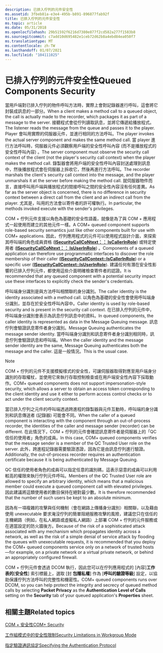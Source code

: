 ```yaml
---
description: 已排入佇列的元件安全性
ms.assetid: 3fbeb81a-e3e4-495b-b891-896877fab92f
title: 已排入佇列的元件安全性
ms.topic: article
ms.date: 05/31/2018
ms.openlocfilehash: 29b51592f6216d7380e877f2cd582a277f1583b8
ms.sourcegitcommit: c7add10d695482e1ceb72d62b8a4ebd84ea050f7
ms.translationtype: MT
ms.contentlocale: zh-TW
ms.lasthandoff: 01/07/2021
ms.locfileid: "104111025"
---
```

# <a name="queued-components-security"></a><span data-ttu-id="5aa39-103">已排入佇列的元件安全性</span><span class="sxs-lookup"><span data-stu-id="5aa39-103">Queued Components Security</span></span>

<span data-ttu-id="5aa39-104">當用戶端對已排入佇列的物件呼叫方法時，實際上會對記錄器進行呼叫，這會將它封裝成訊息的一部分。</span><span class="sxs-lookup"><span data-stu-id="5aa39-104">When a client makes a method call to a queued object, the call is actually made to the recorder, which packages it as part of a message to the server.</span></span> <span data-ttu-id="5aa39-105">接聽程式會從佇列讀取訊息，並將它傳遞給播放程式。</span><span class="sxs-lookup"><span data-stu-id="5aa39-105">The listener reads the message from the queue and passes it to the player.</span></span> <span data-ttu-id="5aa39-106">Player 會叫用實際的伺服器元件，並進行相同的方法呼叫。</span><span class="sxs-lookup"><span data-stu-id="5aa39-106">The player invokes the actual server component and makes the same method call.</span></span> <span data-ttu-id="5aa39-107">當 player 進行方法呼叫時，伺服器元件必須觀察用戶端的安全性呼叫內容 (而不是播放程式的安全性呼叫內容) 。</span><span class="sxs-lookup"><span data-stu-id="5aa39-107">The server component must observe the security call context of the client (not the player's security call context) when the player makes the method call.</span></span> <span data-ttu-id="5aa39-108">錄製器會將用戶端的安全性呼叫內容封送處理到訊息中，然後播放程式會在伺服器上拆收它，然後再進行方法呼叫。</span><span class="sxs-lookup"><span data-stu-id="5aa39-108">The recorder marshals the client's security call context into the message, and the player unmarshals it at the server before making the method call.</span></span> <span data-ttu-id="5aa39-109">就伺服器物件而言，直接呼叫用戶端與播放程式的間接呼叫之間的安全性內容沒有任何差異。</span><span class="sxs-lookup"><span data-stu-id="5aa39-109">As far as the server object is concerned, there is no difference in security context between a direct call from the client and an indirect call from the player.</span></span> <span data-ttu-id="5aa39-110">尤其是，叫用的方法會以寄件者的許可權執行。</span><span class="sxs-lookup"><span data-stu-id="5aa39-110">In particular, the methods invoked execute with the sender's privileges.</span></span>

<span data-ttu-id="5aa39-111">COM + 佇列元件支援以角色為基礎的安全性語義，就像是為了與 COM + 應用程式一起使用而建立的其他元件一樣。</span><span class="sxs-lookup"><span data-stu-id="5aa39-111">A COM+ queued component supports role-based security semantics just like other components built for use with COM+ applications.</span></span> <span data-ttu-id="5aa39-112">因此，佇列應用程式的元件可以使用程式設計介面，來探索其呼叫端的角色成員資格 ([**ISecurityCallCoNtext：： IsCallerInRole**](/windows/desktop/api/ComSvcs/nf-comsvcs-isecuritycallcontext-iscallerinrole)) 或特定使用者 ([**ISecurityCallCoNtext：： IsUserInRole**](/windows/desktop/api/ComSvcs/nf-comsvcs-isecuritycallcontext-isuserinrole)) 。</span><span class="sxs-lookup"><span data-stu-id="5aa39-112">Components of a queued application can therefore use programmatic interfaces to discover the role membership of their caller ([**ISecurityCallContext::IsCallerInRole**](/windows/desktop/api/ComSvcs/nf-comsvcs-isecuritycallcontext-iscallerinrole)) or a specific user ([**ISecurityCallContext::IsUserInRole**](/windows/desktop/api/ComSvcs/nf-comsvcs-isecuritycallcontext-isuserinrole)).</span></span> <span data-ttu-id="5aa39-113">建議任何有潛在安全性影響的已排入佇列元件，都使用這些介面明確檢查寄件者的認證。</span><span class="sxs-lookup"><span data-stu-id="5aa39-113">It is recommended that any queued component with a potential security impact use these interfaces to explicitly check the sender's credentials.</span></span>

<span data-ttu-id="5aa39-114">呼叫端身分識別是與方法呼叫相關聯的身分識別。</span><span class="sxs-lookup"><span data-stu-id="5aa39-114">The caller identity is the identity associated with a method call.</span></span> <span data-ttu-id="5aa39-115">以角色為基礎的安全性會使用呼叫端身分識別，並存在於安全性呼叫內容中。</span><span class="sxs-lookup"><span data-stu-id="5aa39-115">Caller identity is used by role-based security and is present in the security call context.</span></span> <span data-ttu-id="5aa39-116">在已排入佇列的元件中，呼叫端身分識別會表示為訊息佇列訊息中的資料。</span><span class="sxs-lookup"><span data-stu-id="5aa39-116">In queued components, the caller identity is represented as data in the Message Queuing message.</span></span> <span data-ttu-id="5aa39-117">訊息佇列會驗證訊息寄件者身分識別。</span><span class="sxs-lookup"><span data-stu-id="5aa39-117">Message Queuing authenticates the message sender identity.</span></span> <span data-ttu-id="5aa39-118">當呼叫端身分識別和訊息寄件者身分識別相同時，訊息佇列會驗證訊息和呼叫端。</span><span class="sxs-lookup"><span data-stu-id="5aa39-118">When the caller identity and the message sender identity are the same, Message Queuing authenticates both the message and the caller.</span></span> <span data-ttu-id="5aa39-119">這是一般情況。</span><span class="sxs-lookup"><span data-stu-id="5aa39-119">This is the usual case.</span></span>

> [!Note]  
> <span data-ttu-id="5aa39-120">COM + 佇列的元件不支援模擬樣式的安全性，可讓伺服器取得對應至用戶端身分識別的存取權杖，並使用它來執行存取控制檢查或在用戶端安全性內容下採取動作。</span><span class="sxs-lookup"><span data-stu-id="5aa39-120">COM+ queued components does not support impersonation-style security, which allows a server to obtain an access token corresponding to the client identity and use it either to perform access control checks or to act under the client security context.</span></span>

 

<span data-ttu-id="5aa39-121">當已排入佇列之元件的呼叫端透過跨進程的錄製器與元件互動時，呼叫端的身分識別和訊息傳送者 (記錄器) 可能會不同。</span><span class="sxs-lookup"><span data-stu-id="5aa39-121">When the caller of a queued component is interacting with the component through an out-of-process recorder, the identities of the caller and message sender (recorder) can be different.</span></span> <span data-ttu-id="5aa39-122">在此情況下，COM + 佇列的元件會確認訊息寄件者是伺服器上的「QC 信任的使用者」角色的成員。</span><span class="sxs-lookup"><span data-stu-id="5aa39-122">In this case, COM+ queued components verifies that the message sender is a member of the QC Trusted User role on the server.</span></span> <span data-ttu-id="5aa39-123">此外，跨進程記錄器需要驗證憑證，因為它是由訊息佇列進行驗證。</span><span class="sxs-lookup"><span data-stu-id="5aa39-123">Additionally, the out-of-process recorder requires an authentication certificate because it is being authenticated by Message Queuing.</span></span>

<span data-ttu-id="5aa39-124">QC 信任的使用者角色的成員可以指定任意的識別碼，這表示惡意的成員可以利用較高的權限來執行佇列元件呼叫。</span><span class="sxs-lookup"><span data-stu-id="5aa39-124">Members of the QC Trusted User role are allowed to specify an arbitrary identity, which means that a malicious member could execute a queued component call with elevated privileges.</span></span> <span data-ttu-id="5aa39-125">因此建議將這類使用者的數目保持在絕對最少數。</span><span class="sxs-lookup"><span data-stu-id="5aa39-125">It is therefore recommended that the number of such users be kept to an absolute minimum.</span></span>

<span data-ttu-id="5aa39-126">因為有一項複雜的攻擊與任何機制（會在網路上傳播身分識別）相關聯，以及藉由使用 unexecutable 要求淹沒佇列的簡單阻絕服務攻擊的風險，建議您只在信任的主機網路（例如，在私人網路或虛擬私人網路）上部署 COM + 佇列的元件服務或在適當設定的防火牆後方。</span><span class="sxs-lookup"><span data-stu-id="5aa39-126">Because of the risk of a sophisticated attack associated with any mechanism which propagates identity across a network, as well as the risk of a simple denial of service attack by flooding the queues with unexecutable requests, it is recommended that you deploy the COM+ queued components service only on a network of trusted hosts—for example, on a private network or a virtual private network, or behind an appropriately configured firewall.</span></span>

<span data-ttu-id="5aa39-127">COM + 佇列元件會透過 DCOM 執行，因此您可以在佇列應用程式的 [內容]**工作表的**[**安全性**] 索引標籤上，選取 [封 **包隱私權**] 作為 [**呼叫的驗證等級**] 設定，以協助保護佇列方法呼叫的完整性和機密性。</span><span class="sxs-lookup"><span data-stu-id="5aa39-127">COM+ queued components runs over DCOM, so you can help protect the integrity and secrecy of queued method calls by selecting **Packet Privacy** as the **Authentication Level of Calls** setting on the **Security** tab of your queued application's **Properties** sheet.</span></span>

## <a name="related-topics"></a><span data-ttu-id="5aa39-128">相關主題</span><span class="sxs-lookup"><span data-stu-id="5aa39-128">Related topics</span></span>

<dl> <dt>

[<span data-ttu-id="5aa39-129">COM + 安全性</span><span class="sxs-lookup"><span data-stu-id="5aa39-129">COM+ Security</span></span>](com--security.md)
</dt> <dt>

[<span data-ttu-id="5aa39-130">工作組模式中的安全性限制</span><span class="sxs-lookup"><span data-stu-id="5aa39-130">Security Limitations in Workgroup Mode</span></span>](security-limitations-in-workgroup-mode.md)
</dt> <dt>

[<span data-ttu-id="5aa39-131">指定驗證通訊協定</span><span class="sxs-lookup"><span data-stu-id="5aa39-131">Specifying the Authentication Protocol</span></span>](specifying-the-authentication-protocol.md)
</dt> </dl>

 

 



